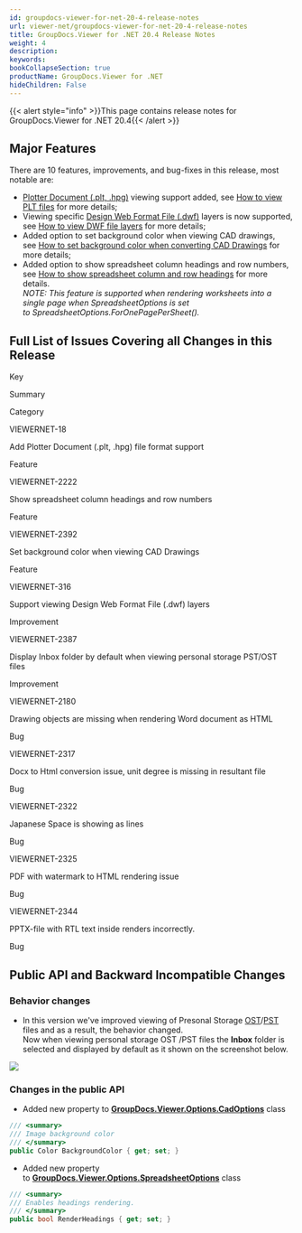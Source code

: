 ```yaml
---
id: groupdocs-viewer-for-net-20-4-release-notes
url: viewer-net/groupdocs-viewer-for-net-20-4-release-notes
title: GroupDocs.Viewer for .NET 20.4 Release Notes
weight: 4
description: 
keywords: 
bookCollapseSection: true
productName: GroupDocs.Viewer for .NET
hideChildren: False
---
```

{{< alert style="info" >}}This page contains release notes for GroupDocs.Viewer for .NET 20.4{{< /alert >}}

## Major Features

There are 10 features, improvements, and bug-fixes in this release, most notable are:

*   [Plotter Document (.plt, .hpg)](https://wiki.fileformat.com/cad/plt/) viewing support added, see [How to view PLT files](How%2Bto%2Bview%2BPLT%2Bfiles.html) for more details;
*   Viewing specific [Design Web Format File (.dwf)](https://wiki.fileformat.com/cad/dwf) layers is now supported, see [How to view DWF file layers](How%2Bto%2Bview%2BDWF%2Bfile%2Blayers.html) for more details;
*   Added option to set background color when viewing CAD drawings, see [How to set background color when converting CAD Drawings](How%2Bto%2Bset%2Bbackground%2Bcolor%2Bwhen%2Bconverting%2BCAD%2BDrawings.html) for more details;
*   Added option to show spreadsheet column headings and row numbers, see [How to show spreadsheet column and row headings](How%2Bto%2Bshow%2Bspreadsheet%2Bcolumn%2Band%2Brow%2Bheadings.html) for more details.  
    *NOTE: This feature is supported when rendering worksheets into a single page when *SpreadsheetOptions *is set to* SpreadsheetOptions.ForOnePagePerSheet().**

## Full List of Issues Covering all Changes in this Release

Key

Summary

Category

VIEWERNET-18

Add Plotter Document (.plt, .hpg) file format support

Feature

VIEWERNET-2222

Show spreadsheet column headings and row numbers

Feature

VIEWERNET-2392

Set background color when viewing CAD Drawings

Feature

VIEWERNET-316

Support viewing Design Web Format File (.dwf) layers

Improvement

VIEWERNET-2387

Display Inbox folder by default when viewing personal storage PST/OST files

Improvement

VIEWERNET-2180

Drawing objects are missing when rendering Word document as HTML

Bug

VIEWERNET-2317

Docx to Html conversion issue, unit degree is missing in resultant file

Bug

VIEWERNET-2322

Japanese Space is showing as lines

Bug

VIEWERNET-2325

PDF with watermark to HTML rendering issue

Bug

VIEWERNET-2344

PPTX-file with RTL text inside renders incorrectly.

Bug

## Public API and Backward Incompatible Changes

### Behavior changes

*   In this version we've improved viewing of Presonal Storage [OST](https://wiki.fileformat.com/email/ost/)/[PST](https://wiki.fileformat.com/email/pst/) files and as a result, the behavior changed.  
    Now when viewing personal storage OST /PST files the **Inbox** folder is selected and displayed by default as it shown on the screenshot below.

![](https://wiki.lisbon.dynabic.com/download/attachments/31916044/image2020-4-10%2018%3A23%3A9.png?version=1&modificationDate=1586524990000&api=v2)

### Changes in the public API 

*   Added new property to **[GroupDocs.Viewer.Options.CadOptions](https://apireference.groupdocs.com/net/viewer/groupdocs.viewer.options/cadoptions)** class

```csharp
/// <summary>
/// Image background color
/// </summary>
public Color BackgroundColor { get; set; }
```

*   Added new property to **[GroupDocs.Viewer.Options.SpreadsheetOptions](https://apireference.groupdocs.com/net/viewer/groupdocs.viewer.options/spreadsheetoptions)** class

```csharp
/// <summary>
/// Enables headings rendering.
/// </summary>
public bool RenderHeadings { get; set; }
```
